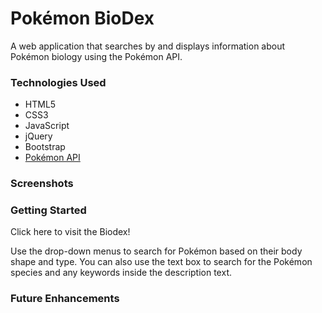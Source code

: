 # Pokémon BioDex

A web application that searches by and displays information about Pokémon biology using the Pokémon API.

### Technologies Used

* HTML5
* CSS3
* JavaScript
* jQuery
* Bootstrap
* [Pokémon API](https://pokeapi.co/)

### Screenshots



### Getting Started

Click here to visit the Biodex!

Use the drop-down menus to search for Pokémon based on their body shape and type. You can also use the text box to search for the Pokémon species and any keywords inside the description text.

### Future Enhancements

